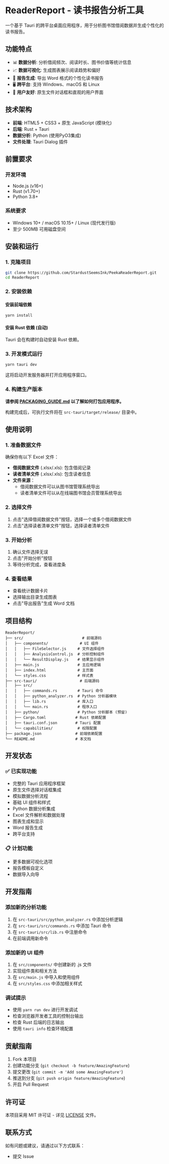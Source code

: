 # ReaderReport - 读书报告分析工具

一个基于 Tauri 的跨平台桌面应用程序，用于分析图书馆借阅数据并生成个性化的读书报告。

## 功能特点

- 📊 **数据分析**: 分析借阅频次、阅读时长、图书价值等统计信息
- 📈 **数据可视化**: 生成图表展示阅读趋势和偏好
- 📄 **报告生成**: 导出 Word 格式的个性化读书报告
- 🖥️ **跨平台**: 支持 Windows、macOS 和 Linux
- 🎯 **用户友好**: 原生文件对话框和直观的用户界面

## 技术架构

- **前端**: HTML5 + CSS3 + 原生 JavaScript (模块化)
- **后端**: Rust + Tauri
- **数据分析**: Python (使用PyO3集成)
- **文件处理**: Tauri Dialog 插件

## 前置要求

### 开发环境
- Node.js (v16+)
- Rust (v1.70+)
- Python 3.8+

### 系统要求
- Windows 10+ / macOS 10.15+ / Linux (现代发行版)
- 至少 500MB 可用磁盘空间

## 安装和运行

### 1. 克隆项目
```bash
git clone https://github.com/StardustSeemsInk/PeekaReaderReport.git
cd ReaderReport
```

### 2. 安装依赖

#### 安装前端依赖
```bash
yarn install
```

#### 安装 Rust 依赖 (自动)
Tauri 会在构建时自动安装 Rust 依赖。

### 3. 开发模式运行
```bash
yarn tauri dev
```

这将启动开发服务器并打开应用程序窗口。

### 4. 构建生产版本

**请参阅 [PACKAGING_GUIDE.md](PACKAGING_GUIDE.md) 以了解如何打包应用程序。**

构建完成后，可执行文件将在 `src-tauri/target/release/` 目录中。

## 使用说明

### 1. 准备数据文件
确保你有以下 Excel 文件：
- **借阅数据文件** (.xlsx/.xls): 包含借阅记录
- **读者清单文件** (.xlsx/.xls): 包含读者信息
- **文件来源**：
  - 借阅数据文件可以从图书馆管理系统导出
  - 读者清单文件可以从在线端图书馆会员管理系统导出

### 2. 选择文件
1. 点击"选择借阅数据文件"按钮，选择一个或多个借阅数据文件
2. 点击"选择读者清单文件"按钮，选择读者清单文件

### 3. 开始分析
1. 确认文件选择无误
2. 点击"开始分析"按钮
3. 等待分析完成，查看进度条

### 4. 查看结果
- 查看统计数据卡片
- 选择输出目录生成图表
- 点击"导出报告"生成 Word 文档

## 项目结构

```
ReaderReport/
├── src/                          # 前端源码
│   ├── components/              # UI 组件
│   │   ├── FileSelector.js     # 文件选择组件
│   │   ├── AnalysisControl.js  # 分析控制组件
│   │   └── ResultDisplay.js    # 结果显示组件
│   ├── main.js                 # 主应用逻辑
│   ├── index.html              # 主页面
│   └── styles.css              # 样式表
├── src-tauri/                   # 后端源码
│   ├── src/
│   │   ├── commands.rs         # Tauri 命令
│   │   ├── python_analyzer.rs  # Python 分析器模块
│   │   ├── lib.rs              # 库入口
│   │   └── main.rs             # 程序入口
│   ├── python/                 # Python 分析脚本 (预留)
│   ├── Cargo.toml             # Rust 依赖配置
│   ├── tauri.conf.json        # Tauri 配置
│   └── capabilities/           # 权限配置
├── package.json               # 前端依赖配置
└── README.md                  # 本文档
```

## 开发状态

### ✅ 已实现功能
- 完整的 Tauri 应用程序框架
- 原生文件选择对话框集成
- 模拟数据分析流程
- 基础 UI 组件和样式
- Python 数据分析集成
- Excel 文件解析和数据处理
- 图表生成和显示
- Word 报告生成
- 跨平台支持

### 📋 计划功能
- 更多数据可视化选项
- 报告模板自定义
- 数据导入向导

## 开发指南

### 添加新的分析功能
1. 在 `src-tauri/src/python_analyzer.rs` 中添加分析逻辑
2. 在 `src-tauri/src/commands.rs` 中添加 Tauri 命令
3. 在 `src-tauri/src/lib.rs` 中注册命令
4. 在前端调用新命令

### 添加新的 UI 组件
1. 在 `src/components/` 中创建新的 .js 文件
2. 实现组件类和相关方法
3. 在 `src/main.js` 中导入和使用组件
4. 在 `src/styles.css` 中添加相关样式

### 调试提示
- 使用 `yarn run dev` 进行开发调试
- 检查浏览器开发者工具的控制台输出
- 检查 Rust 后端的日志输出
- 使用 `tauri info` 检查环境配置

## 贡献指南

1. Fork 本项目
2. 创建功能分支 (`git checkout -b feature/AmazingFeature`)
3. 提交更改 (`git commit -m 'Add some AmazingFeature'`)
4. 推送到分支 (`git push origin feature/AmazingFeature`)
5. 开启 Pull Request

## 许可证

本项目采用 MIT 许可证 - 详见 [LICENSE](LICENSE) 文件。

## 联系方式

如有问题或建议，请通过以下方式联系：
- 提交 Issue
